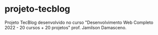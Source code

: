# projeto-tecblog
Projeto TecBlog desenvolvido no curso "Desenvolvimento Web Completo 2022 - 20 cursos + 20 projetos" prof. Jamilson Damasceno.

